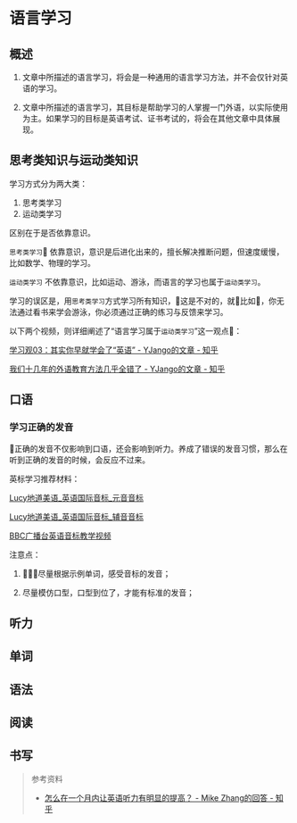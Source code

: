 # 语言学习

## 概述

1. 文章中所描述的语言学习，将会是一种通用的语言学习方法，并不会仅针对英语的学习。

2. 文章中所描述的语言学习，其目标是帮助学习的人掌握一门外语，以实际使用为主。如果学习的目标是英语考试、证书考试的，将会在其他文章中具体展现。

## 思考类知识与运动类知识

学习方式分为两大类：

1. 思考类学习
2. 运动类学习

区别在于是否依靠意识。

`思考类学习` 依靠意识，意识是后进化出来的，擅长解决推断问题，但速度缓慢，比如数学、物理的学习。

`运动类学习` 不依靠意识，比如运动、游泳，而语言的学习也属于`运动类学习`。


学习的误区是，用`思考类学习`方式学习所有知识，这是不对的，就比如，你无法通过看书来学会游泳，你必须通过正确的练习与反馈来学习。

以下两个视频，则详细阐述了“语言学习属于`运动类学习`”这一观点：

[学习观03：其实你早就学会了“英语” - YJango的文章 - 知乎](https://zhuanlan.zhihu.com/p/47064025)

[我们十几年的外语教育方法几乎全错了 - YJango的文章 - 知乎](https://zhuanlan.zhihu.com/p/51717106)

## 口语

### 学习正确的发音

正确的发音不仅影响到口语，还会影响到听力。养成了错误的发音习惯，那么在听到正确的发音的时候，会反应不过来。

英标学习推荐材料：

[Lucy地道美语_英语国际音标_元音音标](https://v.youku.com/v_show/id_XNDA4NDY3NzkzNg==.html?spm=a2h3j.8428770.3416059.1)

[Lucy地道美语_英语国际音标_辅音音标]()

[BBC广播台英语音标教学视频](https://v.qq.com/x/page/y0713xduc7s.html)

注意点：

1. 尽量根据示例单词，感受音标的发音；

2. 尽量模仿口型，口型到位了，才能有标准的发音；

## 听力

## 单词

## 语法

## 阅读

## 书写


> 参考资料
> - [怎么在一个月内让英语听力有明显的提高？ - Mike Zhang的回答 - 知乎](https://www.zhihu.com/question/24706380/answer/544485502)